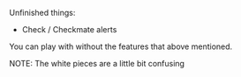 Unfinished things:
- Check / Checkmate alerts

You can play with without the features that above mentioned.

NOTE: The white pieces are a little bit confusing
